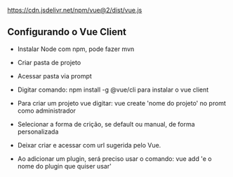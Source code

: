 https://cdn.jsdelivr.net/npm/vue@2/dist/vue.js

## Configurando o Vue Client

- Instalar Node com npm, pode fazer mvn

- Criar pasta de projeto

- Acessar pasta via prompt

- Digitar comando: npm install -g @vue/cli para instalar o vue client

- Para criar um projeto vue digitar: vue create 'nome do projeto' no promt como administrador

- Selecionar a forma de crição, se default ou manual, de forma personalizada

- Deixar criar e acessar com url sugerida pelo Vue.

- Ao adicionar um plugin, será preciso usar o comando: vue add 'e o nome do plugin que quiser usar'